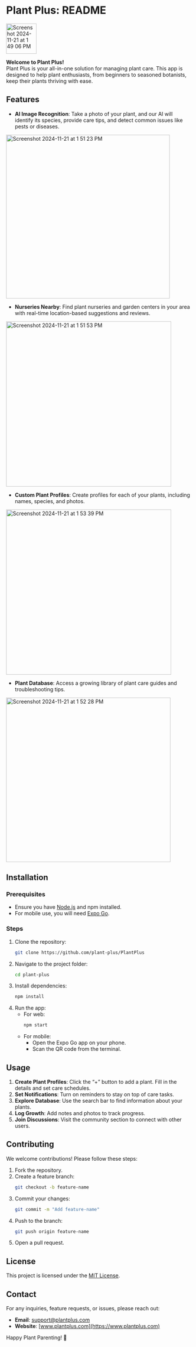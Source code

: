 # Plant Plus: README  
<img width="82" alt="Screenshot 2024-11-21 at 1 49 06 PM" src="https://github.com/user-attachments/assets/f8830ed6-c688-45f8-8e78-fb5c1aa663fc">

**Welcome to Plant Plus!**  
Plant Plus is your all-in-one solution for managing plant care. This app is designed to help plant enthusiasts, from beginners to seasoned botanists, keep their plants thriving with ease.  

## Features  
- **AI Image Recognition**: Take a photo of your plant, and our AI will identify its species, provide care tips, and detect common issues like pests or diseases.
<img width="443" alt="Screenshot 2024-11-21 at 1 51 23 PM" src="https://github.com/user-attachments/assets/4ddab7dd-ef3a-449f-972f-f616a9275028">

- **Nurseries Nearby**: Find plant nurseries and garden centers in your area with real-time location-based suggestions and reviews.
<img width="447" alt="Screenshot 2024-11-21 at 1 51 53 PM" src="https://github.com/user-attachments/assets/e55d1679-cafd-49d6-bb67-2cb498b8cc21">

- **Custom Plant Profiles**: Create profiles for each of your plants, including names, species, and photos.
<img width="447" alt="Screenshot 2024-11-21 at 1 53 39 PM" src="https://github.com/user-attachments/assets/bbad766b-76f1-49c9-a673-18ee10dd5e59">

- **Plant Database**: Access a growing library of plant care guides and troubleshooting tips.
<img width="445" alt="Screenshot 2024-11-21 at 1 52 28 PM" src="https://github.com/user-attachments/assets/cd4b6d17-7705-45be-9db1-c4e962f9a618">

## Installation  

### Prerequisites  
- Ensure you have [Node.js](https://nodejs.org/) and npm installed.  
- For mobile use, you will need [Expo Go](https://expo.dev/client).  

### Steps  
1. Clone the repository:  
   ```bash
   git clone https://github.com/plant-plus/PlantPlus
   ```  
2. Navigate to the project folder:  
   ```bash
   cd plant-plus
   ```  
3. Install dependencies:  
   ```bash
   npm install
   ```  
4. Run the app:  
   - For web:  
     ```bash
     npm start
     ```  
   - For mobile:  
     - Open the Expo Go app on your phone.  
     - Scan the QR code from the terminal.  

## Usage  

1. **Create Plant Profiles**: Click the “+” button to add a plant. Fill in the details and set care schedules.  
2. **Set Notifications**: Turn on reminders to stay on top of care tasks.  
3. **Explore Database**: Use the search bar to find information about your plants.  
4. **Log Growth**: Add notes and photos to track progress.  
5. **Join Discussions**: Visit the community section to connect with other users.  

## Contributing  

We welcome contributions! Please follow these steps:  
1. Fork the repository.  
2. Create a feature branch:  
   ```bash
   git checkout -b feature-name
   ```  
3. Commit your changes:  
   ```bash
   git commit -m "Add feature-name"
   ```  
4. Push to the branch:  
   ```bash
   git push origin feature-name
   ```  
5. Open a pull request.  

## License  

This project is licensed under the [MIT License](LICENSE).  

## Contact  

For any inquiries, feature requests, or issues, please reach out:  
- **Email**: support@plantplus.com  
- **Website**: [www.plantplus.com](https://www.plantplus.com)  

Happy Plant Parenting! 🌱 
